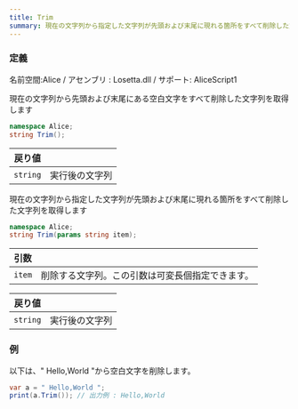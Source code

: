 ```yaml
---
title: Trim
summary: 現在の文字列から指定した文字列が先頭および末尾に現れる箇所をすべて削除した文字列を取得します
---
```

### 定義
名前空間:Alice / アセンブリ : Losetta.dll / サポート: AliceScript1

現在の文字列から先頭および末尾にある空白文字をすべて削除した文字列を取得します

```cs title="AliceScript"
namespace Alice;
string Trim();
```

|戻り値| |
|-|-|
|`string`|実行後の文字列|

現在の文字列から指定した文字列が先頭および末尾に現れる箇所をすべて削除した文字列を取得します

```cs title="AliceScript"
namespace Alice;
string Trim(params string item);
```

|引数| |
|-|-|
|`item`|削除する文字列。この引数は可変長個指定できます。|

|戻り値| |
|-|-|
|`string`|実行後の文字列|

### 例
以下は、" Hello,World "から空白文字を削除します。

```cs title="AliceScript"
var a = " Hello,World ";
print(a.Trim()); // 出力例 : Hello,World
```
